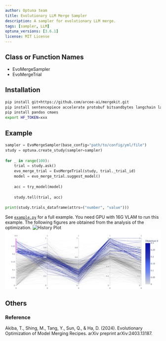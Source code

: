 ```yaml
---
author: Optuna team
title: Evolutionary LLM Merge Sampler
description: A sampler for evolutionary LLM merge.
tags: [sampler, LLM]
optuna_versions: [3.6.1]
license: MIT License
---
```


## Class or Function Names

- EvoMergeSampler
- EvoMergeTrial

## Installation

```bash
pip install git+https://github.com/arcee-ai/mergekit.git
pip install sentencepiece accelerate protobuf bitsandbytes langchain langchain-community datasets
pip install pandas cmaes
export HF_TOKEN=xxx
```

## Example

```python
sampler = EvoMergeSampler(base_config="path/to/config/yml/file")
study = optuna.create_study(sampler=sampler)

for _ in range(100):
    trial = study.ask()
    evo_merge_trial = EvoMergeTrial(study, trial._trial_id)
    model = evo_merge_trial.suggest_model()

    acc = try_model(model)

    study.tell(trial, acc)

print(study.trials_dataframe(attrs=("number", "value")))
```

See [`example.py`](https://github.com/optuna/optunahub-registry/blob/main/package/samplers/evo_merge/example.py) for a full example. You need GPU with 16G VLAM to run this example.
The following figures are obtained from the analysis of the optimization.
![History Plot](images/history.png "History Plot")
![Parallel Coordinate Plot](images/parallel_coordinate.png "Parallel Coordinate Plot")

## Others

### Reference

Akiba, T., Shing, M., Tang, Y., Sun, Q., & Ha, D. (2024). Evolutionary Optimization of Model Merging Recipes. arXiv preprint arXiv:2403.13187.
